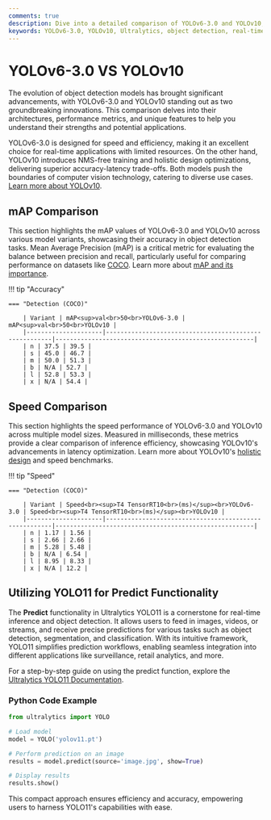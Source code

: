 ```yaml
---
comments: true
description: Dive into a detailed comparison of YOLOv6-3.0 and YOLOv10, two leading models in object detection and real-time AI. Explore their performance, efficiency, and advancements tailored for cutting-edge computer vision and edge AI applications. 
keywords: YOLOv6-3.0, YOLOv10, Ultralytics, object detection, real-time AI, edge AI, computer vision, model comparison, AI performance
---
```


# YOLOv6-3.0 VS YOLOv10

The evolution of object detection models has brought significant advancements, with YOLOv6-3.0 and YOLOv10 standing out as two groundbreaking innovations. This comparison delves into their architectures, performance metrics, and unique features to help you understand their strengths and potential applications.

YOLOv6-3.0 is designed for speed and efficiency, making it an excellent choice for real-time applications with limited resources. On the other hand, YOLOv10 introduces NMS-free training and holistic design optimizations, delivering superior accuracy-latency trade-offs. Both models push the boundaries of computer vision technology, catering to diverse use cases. [Learn more about YOLOv10](https://docs.ultralytics.com/models/yolov10/).


## mAP Comparison

This section highlights the mAP values of YOLOv6-3.0 and YOLOv10 across various model variants, showcasing their accuracy in object detection tasks. Mean Average Precision (mAP) is a critical metric for evaluating the balance between precision and recall, particularly useful for comparing performance on datasets like [COCO](https://docs.ultralytics.com/datasets/detect/coco/). Learn more about [mAP and its importance](https://www.ultralytics.com/glossary/mean-average-precision-map).


!!! tip "Accuracy"

	=== "Detection (COCO)"

		| Variant | mAP<sup>val<br>50<br>YOLOv6-3.0 | mAP<sup>val<br>50<br>YOLOv10 |
		|---------------------|-------------------------------------------------------|-------------------------------------------------------|
		| n | 37.5 | 39.5 |
		| s | 45.0 | 46.7 |
		| m | 50.0 | 51.3 |
		| b | N/A | 52.7 |
		| l | 52.8 | 53.3 |
		| x | N/A | 54.4 |
		

## Speed Comparison

This section highlights the speed performance of YOLOv6-3.0 and YOLOv10 across multiple model sizes. Measured in milliseconds, these metrics provide a clear comparison of inference efficiency, showcasing YOLOv10's advancements in latency optimization. Learn more about YOLOv10's [holistic design](https://docs.ultralytics.com/models/yolov10/) and speed benchmarks.


!!! tip "Speed"

	=== "Detection (COCO)"

		| Variant | Speed<br><sup>T4 TensorRT10<br>(ms)</sup><br>YOLOv6-3.0 | Speed<br><sup>T4 TensorRT10<br>(ms)</sup><br>YOLOv10 |
		|---------------------|-------------------------------------------------------|-------------------------------------------------------|
		| n | 1.17 | 1.56 |
		| s | 2.66 | 2.66 |
		| m | 5.28 | 5.48 |
		| b | N/A | 6.54 |
		| l | 8.95 | 8.33 |
		| x | N/A | 12.2 |

## Utilizing YOLO11 for Predict Functionality  

The **Predict** functionality in Ultralytics YOLO11 is a cornerstone for real-time inference and object detection. It allows users to feed in images, videos, or streams, and receive precise predictions for various tasks such as object detection, segmentation, and classification. With its intuitive framework, YOLO11 simplifies prediction workflows, enabling seamless integration into different applications like surveillance, retail analytics, and more.  

For a step-by-step guide on using the predict function, explore the [Ultralytics YOLO11 Documentation](https://docs.ultralytics.com/guides/).  

### Python Code Example  

```python  
from ultralytics import YOLO  

# Load model  
model = YOLO('yolov11.pt')  

# Perform prediction on an image  
results = model.predict(source='image.jpg', show=True)  

# Display results  
results.show()  
```  

This compact approach ensures efficiency and accuracy, empowering users to harness YOLO11's capabilities with ease.
